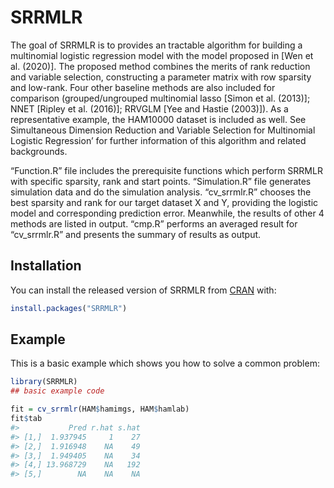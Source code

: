 
<!-- README.md is generated from README.Rmd. Please edit that file -->

# SRRMLR

<!-- badges: start -->
<!-- badges: end -->

The goal of SRRMLR is to provides an tractable algorithm for building a
multinomial logistic regression model with the model proposed in \[Wen
et al. (2020)\]. The proposed method combines the merits of rank
reduction and variable selection, constructing a parameter matrix with
row sparsity and low-rank. Four other baseline methods are also included
for comparison (grouped/ungrouped multinomial lasso \[Simon et
al. (2013)\]; NNET \[Ripley et al. (2016)\]; RRVGLM \[Yee and Hastie
(2003)\]). As a representative example, the HAM10000 dataset is included
as well. See Simultaneous Dimension Reduction and Variable Selection for
Multinomial Logistic Regression’ for further information of this
algorithm and related backgrounds.

“Function.R” file includes the prerequisite functions which perform
SRRMLR with specific sparsity, rank and start points. “Simulation.R”
file generates simulation data and do the simulation analysis.
“cv\_srrmlr.R” chooses the best sparsity and rank for our target dataset
X and Y, providing the logistic model and corresponding prediction
error. Meanwhile, the results of other 4 methods are listed in output.
“cmp.R” performs an averaged result for “cv\_srrmlr.R” and presents the
summary of results as output.

## Installation

You can install the released version of SRRMLR from
[CRAN](https://CRAN.R-project.org) with:

``` r
install.packages("SRRMLR")
```

## Example

This is a basic example which shows you how to solve a common problem:

``` r
library(SRRMLR)
## basic example code

fit = cv_srrmlr(HAM$hamimgs, HAM$hamlab)
fit$tab
#>           Pred r.hat s.hat
#> [1,]  1.937945     1    27
#> [2,]  1.916948    NA    49
#> [3,]  1.949405    NA    34
#> [4,] 13.968729    NA   192
#> [5,]        NA    NA    NA
```
